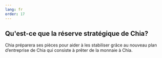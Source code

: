 ```yaml
---
lang: fr
order: 17
---
```


Qu'est-ce que la réserve stratégique de Chia?
-----------------------

Chia préparera ses pièces pour aider à les stabiliser grâce au nouveau plan d’entreprise de Chia qui consiste à prêter de la monnaie à Chia.

